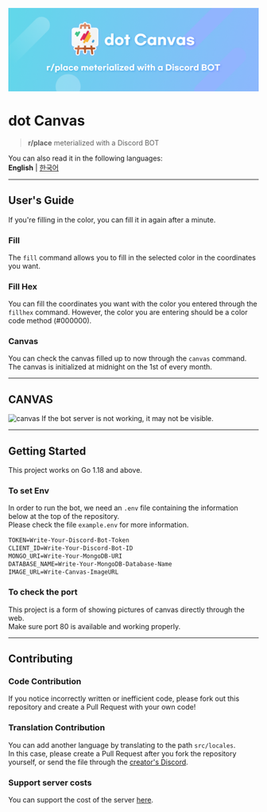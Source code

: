 ![Thumbnail](./images/dotcanvas_en.png)  
# dot Canvas
> **r/place** meterialized with a Discord BOT

You can also read it in the following languages:  
**English** | [한국어](./docs/korean.md)  
* * *
## User's Guide
If you're filling in the color, you can fill it in again after a minute.

### Fill
The `fill` command allows you to fill in the selected color in the coordinates you want.
### Fill Hex
You can fill the coordinates you want with the color you entered through the `fillhex` command. 
However, the color you are entering should be a color code method (#000000).
### Canvas
You can check the canvas filled up to now through the `canvas` command. 
The canvas is initialized at midnight on the 1st of every month.
* * *
## CANVAS
![canvas](https://dotcanvas.neoration.me/image)
If the bot server is not working, it may not be visible.  
* * *
## Getting Started
This project works on Go 1.18 and above.  

### To set Env
In order to run the bot, we need an `.env` file containing the information below at the top of the repository.  
Please check the file `example.env` for more information.
```
TOKEN=Write-Your-Discord-Bot-Token
CLIENT_ID=Write-Your-Discord-Bot-ID
MONGO_URI=Write-Your-MongoDB-URI
DATABASE_NAME=Write-Your-MongoDB-Database-Name
IMAGE_URL=Write-Canvas-ImageURL
```  

### To check the port
This project is a form of showing pictures of canvas directly through the web.  
Make sure port 80 is available and working properly.  
* * *
## Contributing
### Code Contribution
If you notice incorrectly written or inefficient code, please fork out this repository and create a Pull Request with your own code!  

### Translation Contribution
You can add another language by translating to the path `src/locales`.  
In this case, please create a Pull Request after you fork the repository yourself, or send the file through the [creator's Discord](https://discord.com/users/726534821572116512).

### Support server costs
You can support the cost of the server [here](https://toss.me/neorate).  
